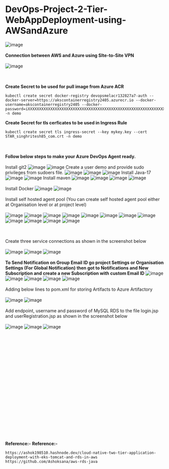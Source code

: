 # DevOps-Project-2-Tier-WebAppDeployment-using-AWSandAzure

![image](https://github.com/kamalmohan217/DevOps-Project-2-Tier-WebAppDeployment-using-AWSandAzure/assets/128888356/d2d03d95-bcd7-4b72-bcc8-9505fd9ecf7a)
<br><br/>
**Connection between AWS and Azure using SIte-to-Site VPN**
<br><br/>
![image](https://github.com/kamalmohan217/DevOps-Project-2-Tier-WebAppDeployment-using-AWSandAzure/assets/128888356/1df759d5-81ab-4107-8dcf-ae6b4952f924)

<br><br/>
**Create Secret to be used for pull image from Azure ACR**
```
kubectl create secret docker-registry devopsmelacr132827a7-auth --docker-server=https://akscontainerregistry2405.azurecr.io --docker-username=akscontainerregistry2405 --docker-password=iXXXXXXXXXXXXXXXXXXXXXXXXXXXXXXXXXXXXXXXXXXXXXXXXXXXXXXXXXXXXXXXXXXXXXXXXXXXXp -n demo
```
**Create Secret for tls cerficates to be used in Ingress Rule**
```
kubectl create secret tls ingress-secret --key mykey.key --cert STAR_singhritesh85_com.crt -n demo
```
<br><br/>
**Follow below steps to make your Azure DevOps Agent ready.**
<br><br/>
Install git2 
![image](https://github.com/kamalmohan217/DevOps-Project-2-Tier-WebAppDeployment-using-AWSandAzure/assets/128888356/f4a4c238-924c-4d30-883c-d364d177aaaa)
![image](https://github.com/kamalmohan217/DevOps-Project-2-Tier-WebAppDeployment-using-AWSandAzure/assets/128888356/966f7f0f-54e3-4967-96a1-c782a32d73fd)
Create a user demo and provide sudo privileges from sudoers file.
![image](https://github.com/kamalmohan217/DevOps-Project-2-Tier-WebAppDeployment-using-AWSandAzure/assets/128888356/fc91bffa-9b8f-49b8-94ba-cf1a111ff178)
![image](https://github.com/kamalmohan217/DevOps-Project-2-Tier-WebAppDeployment-using-AWSandAzure/assets/128888356/e5f4de24-410a-44a8-aa5a-69c6179568d5)
![image](https://github.com/kamalmohan217/DevOps-Project-2-Tier-WebAppDeployment-using-AWSandAzure/assets/128888356/91d27281-d0d7-4781-a351-d1ba0bfa3fcb)
Install Java-17
![image](https://github.com/kamalmohan217/DevOps-Project-2-Tier-WebAppDeployment-using-AWSandAzure/assets/128888356/dd88df36-5ec1-411e-9922-1df81c6078dd)
![image](https://github.com/kamalmohan217/DevOps-Project-2-Tier-WebAppDeployment-using-AWSandAzure/assets/128888356/3a5e14a5-344d-455b-82c3-26c58f21204d)
Install maven
![image](https://github.com/kamalmohan217/DevOps-Project-2-Tier-WebAppDeployment-using-AWSandAzure/assets/128888356/e6dcd6e9-0b2f-49b1-80a2-ba623b011641)
![image](https://github.com/kamalmohan217/DevOps-Project-2-Tier-WebAppDeployment-using-AWSandAzure/assets/128888356/9bba2d80-a8ff-48c7-83ec-448df1c36f9b)
![image](https://github.com/kamalmohan217/DevOps-Project-2-Tier-WebAppDeployment-using-AWSandAzure/assets/128888356/3db44693-814e-42bd-813f-daf72551ce00)
![image](https://github.com/kamalmohan217/DevOps-Project-2-Tier-WebAppDeployment-using-AWSandAzure/assets/128888356/033440bd-dbbf-49f2-b109-a216433123de)
<br><br/>
Install Docker
![image](https://github.com/kamalmohan217/DevOps-Project-2-Tier-WebAppDeployment-using-AWSandAzure/assets/128888356/48b55f93-a0f4-4f37-81e4-0e0e58582458)
![image](https://github.com/kamalmohan217/DevOps-Project-2-Tier-WebAppDeployment-using-AWSandAzure/assets/128888356/1b266eac-f173-4e0c-b07b-72c3b4c28d79)
<br><br/>
Install self hosted agent pool (You can create self hosted agent pool either at Organisation level or at project level)
<br><br/>
![image](https://github.com/kamalmohan217/DevOps-Project-2-Tier-WebAppDeployment-using-AWSandAzure/assets/128888356/d72dc8be-82a3-47b9-93f6-e7be4e7fbdc7)
![image](https://github.com/kamalmohan217/DevOps-Project-2-Tier-WebAppDeployment-using-AWSandAzure/assets/128888356/c76d1a11-d7b6-4dd8-be14-9ce4fc8fe367)
![image](https://github.com/kamalmohan217/DevOps-Project-2-Tier-WebAppDeployment-using-AWSandAzure/assets/128888356/045054dc-6e72-4eb3-a395-feef2dd2f321)
![image](https://github.com/kamalmohan217/DevOps-Project-2-Tier-WebAppDeployment-using-AWSandAzure/assets/128888356/3789adb8-db12-4c82-9812-07d29e1ef11f)
![image](https://github.com/kamalmohan217/DevOps-Project-2-Tier-WebAppDeployment-using-AWSandAzure/assets/128888356/3707afa6-0844-4c9e-a24c-f6293dec9d15)
![image](https://github.com/kamalmohan217/DevOps-Project-2-Tier-WebAppDeployment-using-AWSandAzure/assets/128888356/4f21b984-5f5a-4a56-8745-45f79190d590)
![image](https://github.com/kamalmohan217/DevOps-Project-2-Tier-WebAppDeployment-using-AWSandAzure/assets/128888356/77df105d-6f86-455e-a24b-5edb1e800431)
![image](https://github.com/kamalmohan217/DevOps-Project-2-Tier-WebAppDeployment-using-AWSandAzure/assets/128888356/b2fa72f1-b9ef-478a-ad2c-e43df2748050)
![image](https://github.com/kamalmohan217/DevOps-Project-2-Tier-WebAppDeployment-using-AWSandAzure/assets/128888356/5e209c12-6f24-4532-abaf-72d1e67c254d)
![image](https://github.com/kamalmohan217/DevOps-Project-2-Tier-WebAppDeployment-using-AWSandAzure/assets/128888356/7aef2609-ee9f-4ae7-b56a-dbb3fe060363)
![image](https://github.com/kamalmohan217/DevOps-Project-2-Tier-WebAppDeployment-using-AWSandAzure/assets/128888356/bb8a4840-9ead-44ea-9126-b3a7d7d059a4)
![image](https://github.com/kamalmohan217/DevOps-Project-2-Tier-WebAppDeployment-using-AWSandAzure/assets/128888356/af0a5c8a-0dd0-4d63-ae19-81b5a981aa69)

<br><br/>
Create three service connections as shown in the screenshot below
<br><br/>
![image](https://github.com/kamalmohan217/DevOps-Project-2-Tier-WebAppDeployment-using-AWSandAzure/assets/128888356/631cf1dd-d06e-4128-a836-a95a5d157581)
![image](https://github.com/kamalmohan217/DevOps-Project-2-Tier-WebAppDeployment-using-AWSandAzure/assets/128888356/b0dd1460-3c57-47db-81dd-094280fa9b43)
![image](https://github.com/kamalmohan217/DevOps-Project-2-Tier-WebAppDeployment-using-AWSandAzure/assets/128888356/b4380144-ffb2-449e-869f-0ee5d25ee5d7)
<br><br/>
**To Send Notification on Group Email ID go project Settings or Organisation Settings (For Global Notification) then got to Notifications and New Subscription and create a new Subscription with custom Email ID**
![image](https://github.com/kamalmohan217/DevOps-Project-2-Tier-WebAppDeployment-using-AWSandAzure/assets/128888356/507bd24f-197e-4c89-a405-ea56da846c28)
![image](https://github.com/kamalmohan217/DevOps-Project-2-Tier-WebAppDeployment-using-AWSandAzure/assets/128888356/23477dd6-205b-469b-96a5-94f1951b1f68)
![image](https://github.com/kamalmohan217/DevOps-Project-2-Tier-WebAppDeployment-using-AWSandAzure/assets/128888356/f05a4102-ce5c-4fd9-bd3b-0c93c819e68e)
![image](https://github.com/kamalmohan217/DevOps-Project-2-Tier-WebAppDeployment-using-AWSandAzure/assets/128888356/9166cd31-17bd-4c8a-8708-5a9dfcc0a5a0)
![image](https://github.com/kamalmohan217/DevOps-Project-2-Tier-WebAppDeployment-using-AWSandAzure/assets/128888356/674e32b9-2280-4296-9550-b83fcca969a7)
<br><br/>
Adding below lines to pom.xml for storing Artifacts to Azure Artifactory
<br><br/>
![image](https://github.com/kamalmohan217/DevOps-Project-2-Tier-WebAppDeployment-using-AWSandAzure/assets/128888356/04384dea-8937-42d1-8e90-9a8ae0a611ef)
![image](https://github.com/kamalmohan217/DevOps-Project-2-Tier-WebAppDeployment-using-AWSandAzure/assets/128888356/15704438-2b62-4906-94ba-94ed4fa5052a)
<br><br/>
Add endpoint, username and password of MySQL RDS to the file login.jsp and userRegistration.jsp as shown in the screenshot below
<br><br/>
![image](https://github.com/kamalmohan217/DevOps-Project-2-Tier-WebAppDeployment-using-AWSandAzure/assets/128888356/e664e1b4-5af3-4ab8-ad34-16ee7a2405ce)
![image](https://github.com/kamalmohan217/DevOps-Project-2-Tier-WebAppDeployment-using-AWSandAzure/assets/128888356/05daa593-e47d-4606-9b84-eddf14fe5565)
![image](https://github.com/kamalmohan217/DevOps-Project-2-Tier-WebAppDeployment-using-AWSandAzure/assets/128888356/e3ef3a7b-1047-42e5-9008-dafee107cc5e)








<br><br/>
<br><br/>
<br><br/>
<br><br/>
<br><br/>
<br><br/>
<br><br/>
<br><br/>
<br><br/>
<br><br/>
**Reference:-** 
**Reference:-** 
```
https://ashok198510.hashnode.dev/cloud-native-two-tier-application-deployment-with-eks-tomcat-and-rds-in-aws
https://github.com/Ashoksana/aws-rds-java
```
